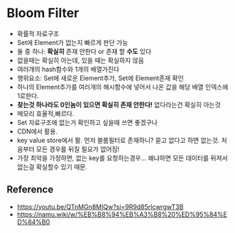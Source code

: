 # Bloom Filter

- 확률적 자료구조
- Set에 Element가 없는지 빠르게 판단 가능 
- 둘 중 하나: **확실히** 존재 안한다 or 존재 할 **수도** 있다
- 없을때는 확실히 아는데, 있을 때는 확실하지 않음
- 여러개의 hash함수와 1개의 배열가진다
- 행위요소: Set에 새로운 Element추가, Set에 Element존재 확인
- 하나의 Element추가를 여러개의 해시함수에 넣어서 나온 값을 해당 배열 인덱스에 1로한다.
- **찾는것 하나라도 0인놈이 있으면 확실히 존재 안한다!** 없다라는건 확실히 아는것
- 메모리 효율적,빠르다. 
- Set 자료구조에 없는거 확인하고 싶을때 쓰면 좋겠구나
- CDN에서 활용.
- key value store에서 활. 먼저 블룸필터로 존재하니? 묻고 없다고 하면 없는것. 처음부터 모든 경우를 뒤질 필요가 없어짐! 
- 가장 최악을 가정하면,  없는 key를 요청하는경우... 왜냐하면 모든 데이터를 뒤져서 없는걸 확실할수 있기 때문. 

## Reference
- https://youtu.be/QTnMGn8MIQw?si=9R9d85rlcwrgwT3B
- https://namu.wiki/w/%EB%B8%94%EB%A3%B8%20%ED%95%84%ED%84%B0